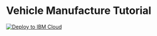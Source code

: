 # Vehicle Manufacture Tutorial

[![Deploy to IBM Cloud](https://bluemix.net/deploy/button.png)](https://console.bluemix.net/devops/setup/deploy/?repository=https%3A//github.com/awjh-ibm/vehicle-manufacture-starter-kit&branch=master&env_id=ibm%3Ayp%3Aus-south&deploy-region=ibm%3Ayp%3Aus-south)